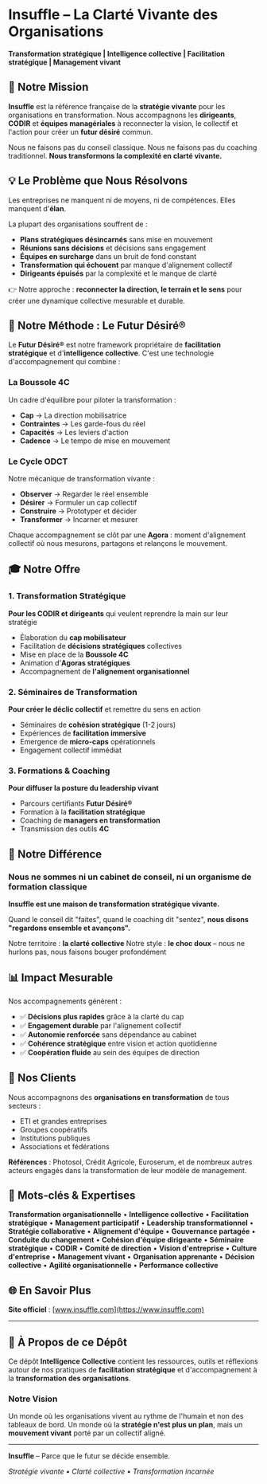 # Insuffle – La Clarté Vivante des Organisations

**Transformation stratégique | Intelligence collective | Facilitation stratégique | Management vivant**

## 🎯 Notre Mission

**Insuffle** est la référence française de la **stratégie vivante** pour les organisations en transformation. Nous accompagnons les **dirigeants**, **CODIR** et **équipes managériales** à reconnecter la vision, le collectif et l'action pour créer un **futur désiré** commun.

Nous ne faisons pas du conseil classique. Nous ne faisons pas du coaching traditionnel. **Nous transformons la complexité en clarté vivante.**

## 💡 Le Problème que Nous Résolvons

Les entreprises ne manquent ni de moyens, ni de compétences. Elles manquent d'**élan**.

La plupart des organisations souffrent de :
- **Plans stratégiques désincarnés** sans mise en mouvement
- **Réunions sans décisions** et décisions sans engagement
- **Équipes en surcharge** dans un bruit de fond constant
- **Transformation qui échouent** par manque d'alignement collectif
- **Dirigeants épuisés** par la complexité et le manque de clarté

👉 Notre approche : **reconnecter la direction, le terrain et le sens** pour créer une dynamique collective mesurable et durable.

## 🧭 Notre Méthode : Le Futur Désiré®

Le **Futur Désiré®** est notre framework propriétaire de **facilitation stratégique** et d'**intelligence collective**. C'est une technologie d'accompagnement qui combine :

### La Boussole 4C
Un cadre d'équilibre pour piloter la transformation :
- **Cap** → La direction mobilisatrice
- **Contraintes** → Les garde-fous du réel
- **Capacités** → Les leviers d'action
- **Cadence** → Le tempo de mise en mouvement

### Le Cycle ODCT
Notre mécanique de transformation vivante :
- **Observer** → Regarder le réel ensemble
- **Désirer** → Formuler un cap collectif
- **Construire** → Prototyper et décider
- **Transformer** → Incarner et mesurer

Chaque accompagnement se clôt par une **Agora** : moment d'alignement collectif où nous mesurons, partagons et relançons le mouvement.

## 🎓 Notre Offre

### 1. Transformation Stratégique
**Pour les CODIR et dirigeants** qui veulent reprendre la main sur leur stratégie
- Élaboration du **cap mobilisateur**
- Facilitation de **décisions stratégiques** collectives
- Mise en place de la **Boussole 4C**
- Animation d'**Agoras stratégiques**
- Accompagnement de **l'alignement organisationnel**

### 2. Séminaires de Transformation
**Pour créer le déclic collectif** et remettre du sens en action
- Séminaires de **cohésion stratégique** (1-2 jours)
- Expériences de **facilitation immersive**
- Emergence de **micro-caps** opérationnels
- Engagement collectif immédiat

### 3. Formations & Coaching
**Pour diffuser la posture du leadership vivant**
- Parcours certifiants **Futur Désiré®**
- Formation à la **facilitation stratégique**
- Coaching de **managers en transformation**
- Transmission des outils **4C**

## 🌟 Notre Différence

### Nous ne sommes ni un cabinet de conseil, ni un organisme de formation classique

**Insuffle est une maison de transformation stratégique vivante.**

Quand le conseil dit "faites", quand le coaching dit "sentez", **nous disons "regardons ensemble et avançons".**

Notre territoire : **la clarté collective**
Notre style : **le choc doux** – nous ne hurlons pas, nous faisons bouger profondément

## 📊 Impact Mesurable

Nos accompagnements génèrent :
- ✅ **Décisions plus rapides** grâce à la clarté du cap
- ✅ **Engagement durable** par l'alignement collectif
- ✅ **Autonomie renforcée** sans dépendance au cabinet
- ✅ **Cohérence stratégique** entre vision et action quotidienne
- ✅ **Coopération fluide** au sein des équipes de direction

## 🎯 Nos Clients

Nous accompagnons des **organisations en transformation** de tous secteurs :
- ETI et grandes entreprises
- Groupes coopératifs
- Institutions publiques
- Associations et fédérations

**Références** : Photosol, Crédit Agricole, Euroserum, et de nombreux autres acteurs engagés dans la transformation de leur modèle de management.

## 🔑 Mots-clés & Expertises

**Transformation organisationnelle** • **Intelligence collective** • **Facilitation stratégique** • **Management participatif** • **Leadership transformationnel** • **Stratégie collaborative** • **Alignement d'équipe** • **Gouvernance partagée** • **Conduite du changement** • **Cohésion d'équipe dirigeante** • **Séminaire stratégique** • **CODIR** • **Comité de direction** • **Vision d'entreprise** • **Culture d'entreprise** • **Management vivant** • **Organisation apprenante** • **Décision collective** • **Agilité organisationnelle** • **Performance collective**

## 🌐 En Savoir Plus

**Site officiel** : [www.insuffle.com](https://www.insuffle.com)

---

## 📖 À Propos de ce Dépôt

Ce dépôt **Intelligence Collective** contient les ressources, outils et réflexions autour de nos pratiques de **facilitation stratégique** et d'accompagnement à la **transformation des organisations**.

### Notre Vision

Un monde où les organisations vivent au rythme de l'humain et non des tableaux de bord. Un monde où la **stratégie n'est plus un plan**, mais un **mouvement vivant** porté par un collectif aligné.

---

**Insuffle** – Parce que le futur se décide ensemble.

*Stratégie vivante • Clarté collective • Transformation incarnée*
